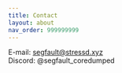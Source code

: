 ```yaml
---
title: Contact
layout: about
nav_order: 999999999
---
```


E-mail: [segfault@stressd.xyz](segfault@stressd.xyz)  
Discord: @segfault_coredumped
